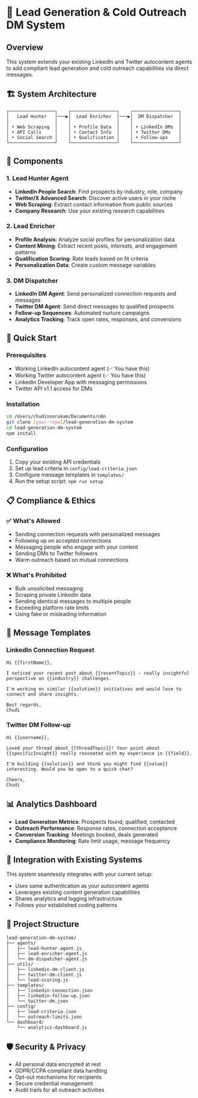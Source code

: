 # 🎯 Lead Generation & Cold Outreach DM System

## Overview
This system extends your existing LinkedIn and Twitter autocontent agents to add compliant lead generation and cold outreach capabilities via direct messages.

## 🏗️ System Architecture

```
┌─────────────────┐    ┌─────────────────┐    ┌─────────────────┐
│   Lead Hunter   │───▶│  Lead Enricher  │───▶│  DM Dispatcher  │
│                 │    │                 │    │                 │
│ • Web Scraping  │    │ • Profile Data  │    │ • LinkedIn DMs  │
│ • API Calls     │    │ • Contact Info  │    │ • Twitter DMs   │
│ • Social Search │    │ • Qualification │    │ • Follow-ups    │
└─────────────────┘    └─────────────────┘    └─────────────────┘
```

## 🔧 Components

### 1. Lead Hunter Agent
- **LinkedIn People Search**: Find prospects by industry, role, company
- **Twitter/X Advanced Search**: Discover active users in your niche
- **Web Scraping**: Extract contact information from public sources
- **Company Research**: Use your existing research capabilities

### 2. Lead Enricher
- **Profile Analysis**: Analyze social profiles for personalization data
- **Content Mining**: Extract recent posts, interests, and engagement patterns
- **Qualification Scoring**: Rate leads based on fit criteria
- **Personalization Data**: Create custom message variables

### 3. DM Dispatcher
- **LinkedIn DM Agent**: Send personalized connection requests and messages
- **Twitter DM Agent**: Send direct messages to qualified prospects
- **Follow-up Sequences**: Automated nurture campaigns
- **Analytics Tracking**: Track open rates, responses, and conversions

## 🚀 Quick Start

### Prerequisites
- Working LinkedIn autocontent agent (✅ You have this)
- Working Twitter autocontent agent (✅ You have this)
- LinkedIn Developer App with messaging permissions
- Twitter API v1.1 access for DMs

### Installation
```bash
cd /Users/chudinnorukam/Documents/n8n
git clone [your-repo]/lead-generation-dm-system
cd lead-generation-dm-system
npm install
```

### Configuration
1. Copy your existing API credentials
2. Set up lead criteria in `config/lead-criteria.json`
3. Configure message templates in `templates/`
4. Run the setup script: `npm run setup`

## 📋 Compliance & Ethics

### ✅ What's Allowed
- Sending connection requests with personalized messages
- Following up on accepted connections
- Messaging people who engage with your content
- Sending DMs to Twitter followers
- Warm outreach based on mutual connections

### ❌ What's Prohibited
- Bulk unsolicited messaging
- Scraping private LinkedIn data
- Sending identical messages to multiple people
- Exceeding platform rate limits
- Using fake or misleading information

## 🎨 Message Templates

### LinkedIn Connection Request
```
Hi {{firstName}},

I noticed your recent post about {{recentTopic}} - really insightful perspective on {{industry}} challenges.

I'm working on similar {{solution}} initiatives and would love to connect and share insights.

Best regards,
Chudi
```

### Twitter DM Follow-up
```
Hi {{username}},

Loved your thread about {{threadTopic}}! Your point about {{specificInsight}} really resonated with my experience in {{field}}.

I'm building {{solution}} and think you might find {{value}} interesting. Would you be open to a quick chat?

Cheers,
Chudi
```

## 📊 Analytics Dashboard

- **Lead Generation Metrics**: Prospects found, qualified, contacted
- **Outreach Performance**: Response rates, connection acceptance
- **Conversion Tracking**: Meetings booked, deals generated
- **Compliance Monitoring**: Rate limit usage, message frequency

## 🔄 Integration with Existing Systems

This system seamlessly integrates with your current setup:
- Uses same authentication as your autocontent agents
- Leverages existing content generation capabilities
- Shares analytics and logging infrastructure
- Follows your established coding patterns

## 📁 Project Structure

```
lead-generation-dm-system/
├── agents/
│   ├── lead-hunter-agent.js
│   ├── lead-enricher-agent.js
│   └── dm-dispatcher-agent.js
├── utils/
│   ├── linkedin-dm-client.js
│   ├── twitter-dm-client.js
│   └── lead-scoring.js
├── templates/
│   ├── linkedin-connection.json
│   ├── linkedin-follow-up.json
│   └── twitter-dm.json
├── config/
│   ├── lead-criteria.json
│   └── outreach-limits.json
└── dashboard/
    └── analytics-dashboard.js
```

## 🛡️ Security & Privacy

- All personal data encrypted at rest
- GDPR/CCPA compliant data handling
- Opt-out mechanisms for recipients
- Secure credential management
- Audit trails for all outreach activities 